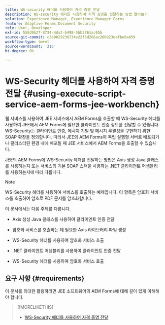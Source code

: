 ```yaml
---
title: WS-security 헤더를 사용하여 자격 증명 전달
description: WS-security 헤더를 사용하여 자격 증명을 전달하는 방법 알아보기
solution: Experience Manager, Experience Manager Forms
feature: Adaptive Forms,Document Security
role: User, Developer
exl-id: 558d9b27-8734-4da2-b498-5bb2361ac65b
source-git-commit: c3e9029236734e22f5d266ac26b923eafbe0a459
workflow-type: tm+mt
source-wordcount: '215'
ht-degree: 0%

---
```


# WS-Security 헤더를 사용하여 자격 증명 전달 {#using-execute-script-service-aem-forms-jee-workbench}

웹 서비스를 사용하여 JEE 서비스에서 AEM Forms을 호출할 때 WS-Security 헤더를 사용하여 JEE에서 AEM Forms에 필요한 클라이언트 인증 정보를 전달할 수 있습니다. WS-Security는 클라이언트 인증, 메시지 기밀 및 메시지 무결성을 구현하기 위한 SOAP 확장을 정의합니다. 따라서 JEE의 AEM Forms이 독립 실행형 서버로 배포되거나 클러스터된 환경 내에 배포될 때 JEE 서비스에서 AEM Forms을 호출할 수 있습니다.

JEE의 AEM Forms에 WS-Security 헤더를 전달하는 방법은 Axis 생성 Java 클래스를 사용하는지 또는 서비스의 기본 SOAP 스택을 사용하는 .NET 클라이언트 어셈블리를 사용하는지에 따라 다릅니다.

>[!NOTE]
>
>WS-Security 헤더를 사용하여 서비스를 호출하는 예제입니다. 이 항목은 암호화 서비스를 호출하여 암호로 PDF 문서를 암호화합니다.

이 문서에서는 다음 주제를 다룹니다.

* Axis 생성 Java 클래스를 사용하여 클라이언트 인증 전달

* 암호화 서비스를 호출하는 데 필요한 Axis 라이브러리 파일 생성

* WS-Security 헤더를 사용하여 암호화 서비스 호출

* .NET 클라이언트 어셈블리를 사용하여 클라이언트 인증 전달

* WS-Security 헤더를 사용하여 암호화 서비스 호출


## 요구 사항 {#requirements}

이 문서를 최대한 활용하려면 JEE 소프트웨어의 AEM Forms에 대해 깊이 있게 이해해야 합니다.

>[!MORELIKETHIS]
>
>* [WS-Security 헤더를 사용하여 자격 증명 전달](assets/passing-credentials-using-ws-security-headers.pdf)
